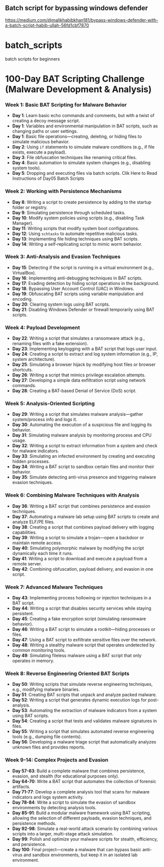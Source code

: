 ## Batch script for bypassing windows defender 
https://medium.com/@malikhabibkhan181/bypass-windows-defender-with-a-batch-script-habib-ullah-56fd1cbf7870

# batch_scripts
batch scripts for beginners
# 100-Day BAT Scripting Challenge (Malware Development & Analysis)

### Week 1: Basic BAT Scripting for Malware Behavior
- **Day 1**: Learn basic echo commands and comments, but with a twist of creating a decoy message script.
- **Day 1**: Variables and environmental manipulation in BAT scripts, such as changing paths or user settings.
- **Day 1**: Basic file operations—creating, deleting, or hiding files to simulate malicious behavior.
- **Day 2**: Using `if` statements to simulate malware conditions (e.g., if file exists, execute a payload).
- **Day 3**: File obfuscation techniques like renaming critical files.
- **Day 4**: Basic automation to simulate system changes (e.g., disabling system tools).
- **Day 5**: Dropping and executing files via batch scripts.
    Clik Here to Read Instructions of Day05 Batch Scripts

### Week 2: Working with Persistence Mechanisms
- **Day 8**: Writing a script to create persistence by adding to the startup folder or registry.
- **Day 9**: Simulating persistence through scheduled tasks.
- **Day 10**: Modify system policies using scripts (e.g., disabling Task Manager).
- **Day 11**: Writing scripts that modify system boot configurations.
- **Day 12**: Using `schtasks` to automate repetitive malicious tasks.
- **Day 13**: Implementing file hiding techniques using BAT scripts.
- **Day 14**: Writing a self-replicating script to mimic worm behavior.

### Week 3: Anti-Analysis and Evasion Techniques
- **Day 15**: Detecting if the script is running in a virtual environment (e.g., VirtualBox).
- **Day 16**: Implementing anti-debugging techniques in BAT scripts.
- **Day 17**: Evading detection by hiding script operations in the background.
- **Day 18**: Bypassing User Account Control (UAC) in Windows.
- **Day 19**: Obfuscating BAT scripts using variable manipulation and encoding.
- **Day 20**: Clearing system logs using BAT scripts.
- **Day 21**: Disabling Windows Defender or firewall temporarily using BAT scripts.

### Week 4: Payload Development
- **Day 22**: Writing a script that simulates a ransomware attack (e.g., renaming files with a fake extension).
- **Day 23**: Implementing keylogging with a BAT script that logs user input.
- **Day 24**: Creating a script to extract and log system information (e.g., IP, system architecture).
- **Day 25**: Simulating a browser hijack by modifying host files or browser shortcuts.
- **Day 26**: Writing a script that mimics privilege escalation attempts.
- **Day 27**: Developing a simple data exfiltration script using network commands.
- **Day 28**: Creating a BAT-based Denial of Service (DoS) script.

### Week 5: Analysis-Oriented Scripting
- **Day 29**: Writing a script that simulates malware analysis—gather system/process info and logs it.
- **Day 30**: Automating the execution of a suspicious file and logging its behavior.
- **Day 31**: Simulating malware analysis by monitoring process and CPU usage.
- **Day 32**: Writing a script to extract information from a system and check for malware indicators.
- **Day 33**: Simulating an infected environment by creating and executing hidden processes.
- **Day 34**: Writing a BAT script to sandbox certain files and monitor their behavior.
- **Day 35**: Simulate detecting anti-virus presence and triggering malware evasion techniques.

### Week 6: Combining Malware Techniques with Analysis
- **Day 36**: Writing a BAT script that combines persistence and evasion techniques.
- **Day 37**: Automating a malware lab setup using BAT scripts to create and analyze ELF/PE files.
- **Day 38**: Creating a script that combines payload delivery with logging capabilities.
- **Day 39**: Writing a script to simulate a trojan—open a backdoor or maintain remote access.
- **Day 40**: Simulating polymorphic malware by modifying the script dynamically each time it runs.
- **Day 41**: Writing a script to download and execute a payload from a remote server.
- **Day 42**: Combining obfuscation, payload delivery, and evasion in one script.

### Week 7: Advanced Malware Techniques
- **Day 43**: Implementing process hollowing or injection techniques in a BAT script.
- **Day 44**: Writing a script that disables security services while staying persistent.
- **Day 45**: Creating a fake encryption script (simulating ransomware behavior).
- **Day 46**: Writing a BAT script to simulate a rootkit—hiding processes or files.
- **Day 47**: Using a BAT script to exfiltrate sensitive files over the network.
- **Day 48**: Writing a stealthy malware script that operates undetected by common monitoring tools.
- **Day 49**: Simulating fileless malware using a BAT script that only operates in memory.

### Week 8: Reverse Engineering Oriented BAT Scripts
- **Day 50**: Writing scripts that simulate reverse engineering techniques, e.g., modifying malware binaries.
- **Day 51**: Creating BAT scripts that unpack and analyze packed malware.
- **Day 52**: Writing a script that generates dynamic execution logs for post-analysis.
- **Day 53**: Automating the extraction of malware indicators from a system using BAT scripts.
- **Day 54**: Creating a script that tests and validates malware signatures in files.
- **Day 55**: Writing a script that simulates automated reverse engineering tools (e.g., dumping file contents).
- **Day 56**: Developing a malware triage script that automatically analyzes unknown files and provides reports.

### Week 9-14: Complex Projects and Evasion
- **Day 57-63**: Build a complete malware that combines persistence, evasion, and stealth (for educational purposes only).
- **Day 64-70**: Write a BAT script that automates the collection of forensic artifacts.
- **Day 71-77**: Develop a complete analysis tool that scans for malware indicators and logs system activity.
- **Day 78-84**: Write a script to simulate the evasion of sandbox environments by detecting analysis tools.
- **Day 85-91**: Build a modular malware framework using BAT scripting, allowing the selection of different payloads, evasion techniques, and persistence methods.
- **Day 92-98**: Simulate a real-world attack scenario by combining various scripts into a larger, multi-stage attack simulation.
- **Day 99**: Polish and optimize your malware scripts for stealth, efficiency, and persistence.
- **Day 100**: Final project—create a malware that can bypass basic anti-virus and sandbox environments, but keep it in an isolated lab environment.

